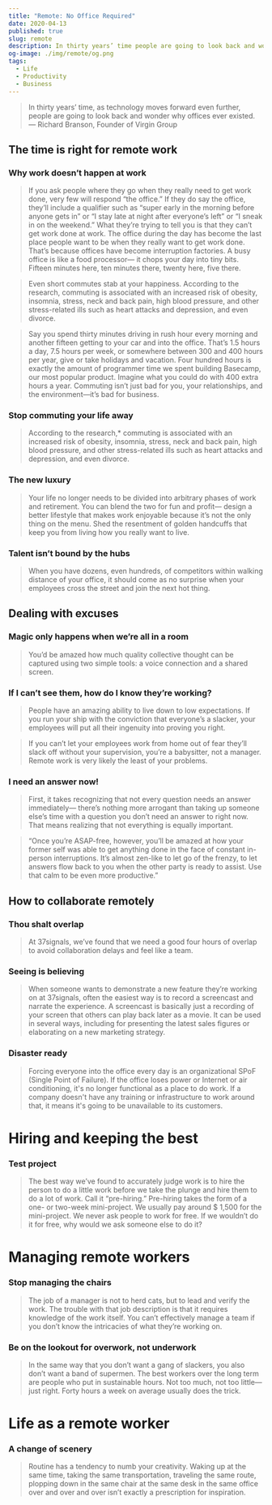 ```yaml
---
title: "Remote: No Office Required"
date: 2020-04-13
published: true
slug: remote
description: In thirty years’ time people are going to look back and wonder why offices ever existed.
og-image: ./img/remote/og.png
tags:
  - Life
  - Productivity
  - Business
---
```


> In thirty years’ time, as technology moves forward even further, people are going to look back and wonder why offices ever existed.
> <br> — Richard Branson, Founder of Virgin Group

## The time is right for remote work

### Why work doesn’t happen at work

> If you ask people where they go when they really need to get work done, very few will respond “the office.” If they do say the office, they’ll include a qualifier such as “super early in the morning before anyone gets in” or “I stay late at night after everyone’s left” or “I sneak in on the weekend.” What they’re trying to tell you is that they can’t get work done at work. The office during the day has become the last place people want to be when they really want to get work done. That’s because offices have become interruption factories. A busy office is like a food processor— it chops your day into tiny bits. Fifteen minutes here, ten minutes there, twenty here, five there.

<span />

> Even short commutes stab at your happiness. According to the research, commuting is associated with an increased risk of obesity, insomnia, stress, neck and back pain, high blood pressure, and other stress-related ills such as heart attacks and depression, and even divorce.

<span />

> Say you spend thirty minutes driving in rush hour every morning and another fifteen getting to your car and into the office. That’s 1.5 hours a day, 7.5 hours per week, or somewhere between 300 and 400 hours per year, give or take holidays and vacation. Four hundred hours is exactly the amount of programmer time we spent building Basecamp, our most popular product. Imagine what you could do with 400 extra hours a year. Commuting isn’t just bad for you, your relationships, and the environment—it’s bad for business.

### Stop commuting your life away

> According to the research,\* commuting is associated with an increased risk of obesity, insomnia, stress, neck and back pain, high blood pressure, and other stress-related ills such as heart attacks and depression, and even divorce.

<!-- - It’s the technology, stupid
- Escaping 9am–5pm
- End of city monopoly -->

### The new luxury

> Your life no longer needs to be divided into arbitrary phases of work and retirement. You can blend the two for fun and profit— design a better lifestyle that makes work enjoyable because it’s not the only thing on the menu. Shed the resentment of golden handcuffs that keep you from living how you really want to live.

### Talent isn’t bound by the hubs

> When you have dozens, even hundreds, of competitors within walking distance of your office, it should come as no surprise when your employees cross the street and join the next hot thing.

<!-- - It’s not about the money
- But saving is always nice
- Not all or nothing
- Still a trade-off
- You’re probably already doing it -->

## Dealing with excuses

### Magic only happens when we’re all in a room

> You’d be amazed how much quality collective thought can be captured using two simple tools: a voice connection and a shared screen.

### If I can’t see them, how do I know they’re working?

> People have an amazing ability to live down to low expectations. If you run your ship with the conviction that everyone’s a slacker, your employees will put all their ingenuity into proving you right.

> If you can’t let your employees work from home out of fear they’ll slack off without your supervision, you’re a babysitter, not a manager. Remote work is very likely the least of your problems.

<!-- - People’s homes are full of distractions
- Only the office can be secure
- Who will answer the phone?
- Big business doesn’t do it, so why should we?
- Others would get jealous
- What about culture? -->

### I need an answer now!

> First, it takes recognizing that not every question needs an answer immediately— there’s nothing more arrogant than taking up someone else’s time with a question you don’t need an answer to right now. That means realizing that not everything is equally important.

> “Once you’re ASAP-free, however, you’ll be amazed at how your former self was able to get anything done in the face of constant in-person interruptions. It’s almost zen-like to let go of the frenzy, to let answers flow back to you when the other party is ready to assist. Use that calm to be even more productive.”

<!-- - But I’ll lose control
- We paid a lot of money for this office
- That wouldn’t work for our size or industry -->

## How to collaborate remotely

### Thou shalt overlap

> At 37signals, we’ve found that we need a good four hours of overlap to avoid collaboration delays and feel like a team.

### Seeing is believing

> When someone wants to demonstrate a new feature they’re working on at 37signals, often the easiest way is to record a screencast and narrate the experience. A screencast is basically just a recording of your screen that others can play back later as a movie. It can be used in several ways, including for presenting the latest sales figures or elaborating on a new marketing strategy.

<!-- - All out in the open
- The virtual water cooler
- Forward motion
- The work is what matters
- Not just for people who are out of town -->

### Disaster ready

> Forcing everyone into the office every day is an organizational SPoF (Single Point of Failure). If the office loses power or Internet or air conditioning, it's no longer functional as a place to do work. If a company doesn't have any training or infrastructure to work around that, it means it's going to be unavailable to its customers.

<!-- - Easy on the M&Ms -->

<!-- ## **Beware the dragons**

- Cabin fever
- Check-in, check-out
- Ergonomic basics
- Mind the gut
- The lone outpost
- Working with clients
- Taxes, accounting, laws, oh my! -->

# Hiring and keeping the best

<!-- - It’s a big world
- Life moves on
- Keep the good times going
- Seeking a human
- No parlor tricks
- The cost of thriving
- Great remote workers are simply great workers
- On writing well -->

### Test project

> The best way we’ve found to accurately judge work is to hire the person to do a little work before we take the plunge and hire them to do a lot of work. Call it “pre-hiring.” Pre-hiring takes the form of a one- or two-week mini-project. We usually pay around \$ 1,500 for the mini-project. We never ask people to work for free. If we wouldn’t do it for free, why would we ask someone else to do it?

<!-- - Meeting them in person
- Contractors know the drill -->

# Managing remote workers

<!-- - When’s the right time to go remote? -->

### Stop managing the chairs

> The job of a manager is not to herd cats, but to lead and verify the work. The trouble with that job description is that it requires knowledge of the work itself. You can’t effectively manage a team if you don’t know the intricacies of what they’re working on.

<!-- - Meetups and sprints
- Lessons from open source
- Level the playing field
- One-on-ones
- Remove the roadblocks -->

### Be on the lookout for overwork, not underwork

> In the same way that you don’t want a gang of slackers, you also don’t want a band of supermen. The best workers over the long term are people who put in sustainable hours. Not too much, not too little— just right. Forty hours a week on average usually does the trick.

<!-- - Using scarcity to your advantage -->

# Life as a remote worker

<!-- - Building a routine
- Morning remote, afternoon local
- Compute different
- Working alone in a crowd
- Staying motivated
- Nomadic freedom -->

### A change of scenery

> Routine has a tendency to numb your creativity. Waking up at the same time, taking the same transportation, traveling the same route, plopping down in the same chair at the same desk in the same office over and over and over isn’t exactly a prescription for inspiration.

<!-- - Family time
- No extra space at home
- Making sure you’re not ignored

## **Conclusion**

- The quaint old office
- Resources
- Acknowledgments -->
